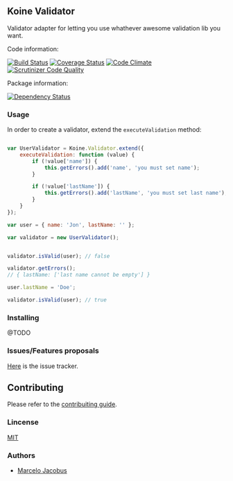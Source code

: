 Koine Validator
-----------------

Validator adapter for letting you use whathever awesome validation lib you want.


Code information:

[![Build Status](https://travis-ci.org/koinejs/Validator.png?branch=master)](https://travis-ci.org/koinejs/Validator)
[![Coverage Status](https://coveralls.io/repos/koinejs/Validator/badge.png?branch=master)](https://coveralls.io/r/koinejs/Validator?branch=master)
[![Code Climate](https://codeclimate.com/github/koinejs/Validator.png)](https://codeclimate.com/github/koinejs/Validator)
[![Scrutinizer Code Quality](https://scrutinizer-ci.com/g/koinejs/Validator/badges/quality-score.png?b=master)](https://scrutinizer-ci.com/g/koinejs/Validator/?branch=master)

Package information:

[![Dependency Status](https://gemnasium.com/koinejs/Validator.png)](https://gemnasium.com/koinejs/Validator)


### Usage

In order to create a validator, extend the ```executeValidation``` method:

```javascript

var UserValidator = Koine.Validator.extend({
    executeValidation: function (value) {
        if (!value['name']) {
            this.getErrors().add('name', 'you must set name');
        }

        if (!value['lastName']) {
            this.getErrors().add('lastName', 'you must set last name');
        }
    }
});

var user = { name: 'Jon', lastName: '' };

var validator = new UserValidator();


validator.isValid(user); // false

validator.getErrors();
// { lastName: ['last name cannot be empty'] }

user.lastName = 'Doe';

validator.isValid(user); // true
```

### Installing

@TODO

### Issues/Features proposals

[Here](https://github.com/koinejs/Validator/issues) is the issue tracker.

## Contributing

Please refer to the [contribuiting guide](https://github.com/koinejs/Validator/blob/master/CONTRIBUTING.md).

### Lincense
[MIT](MIT-LICENSE)

### Authors

- [Marcelo Jacobus](https://github.com/mjacobus)

